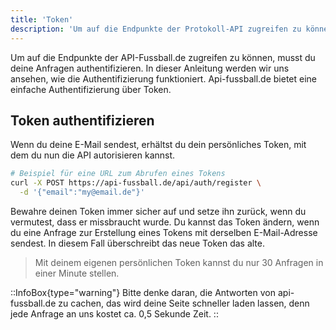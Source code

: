 ```yaml
---
title: 'Token'
description: 'Um auf die Endpunkte der Protokoll-API zugreifen zu können, müssen Sie Ihre Anfragen authentifizieren.'
---
```


Um auf die Endpunkte der API-Fussball.de zugreifen zu können, musst du deine Anfragen authentifizieren. 
In dieser Anleitung werden wir uns ansehen, wie die Authentifizierung funktioniert. Api-fussball.de bietet eine einfache Authentifizierung über Token.

## Token authentifizieren

Wenn du deine E-Mail sendest, erhältst du dein persönliches Token, mit dem du nun die API autorisieren kannst.


```bash
# Beispiel für eine URL zum Abrufen eines Tokens
curl -X POST https://api-fussball.de/api/auth/register \
  -d '{"email":"my@email.de"}'
```

Bewahre deinen Token immer sicher auf und setze ihn zurück, wenn du vermutest, dass er missbraucht wurde. Du kannst das Token ändern, 
wenn du eine Anfrage zur Erstellung eines Tokens mit derselben E-Mail-Adresse sendest. In diesem Fall überschreibt das neue Token das alte.


> Mit deinem eigenen persönlichen Token kannst du nur 30 Anfragen in einer Minute stellen.



::InfoBox{type="warning"}
Bitte denke daran, die Antworten von api-fussball.de zu cachen, das wird deine Seite schneller laden lassen, denn jede Anfrage an uns kostet ca. 0,5 Sekunde Zeit.
::

